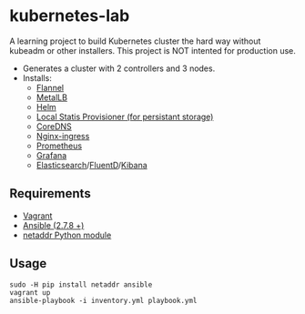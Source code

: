 # kubernetes-lab
A learning project to build Kubernetes cluster the hard way without kubeadm or other installers. This project is NOT intented for production use.

- Generates a cluster with 2 controllers and 3 nodes.
- Installs:
    - [Flannel](https://github.com/coreos/flannel)
    - [MetalLB](https://github.com/danderson/metallb)
    - [Helm](https://github.com/helm/helm)
    - [Local Statis Provisioner (for persistant storage)](https://github.com/kubernetes-sigs/sig-storage-local-static-provisioner)
    - [CoreDNS](https://github.com/coredns/deployment/tree/master/kubernetes)
    - [Nginx-ingress](https://github.com/kubernetes/ingress-nginx)
    - [Prometheus](https://github.com/prometheus/prometheus)
    - [Grafana](https://github.com/grafana/grafana)
    - [Elasticsearch](https://github.com/elastic/elasticsearch)/[FluentD](https://github.com/fluent/fluentd)/[Kibana](https://github.com/elastic/kibana)

## Requirements
- [Vagrant](https://github.com/hashicorp/vagrant)
- [Ansible (2.7.8 +)](https://github.com/ansible/ansible)
- [netaddr Python module](https://github.com/drkjam/netaddr)

## Usage
```
sudo -H pip install netaddr ansible
vagrant up
ansible-playbook -i inventory.yml playbook.yml
```
